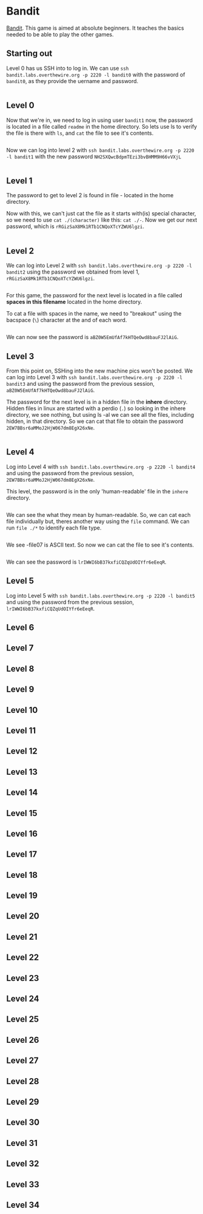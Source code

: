 # Bandit

[Bandit](https://overthewire.org/wargames/bandit/). This game is aimed at absolute beginners. It teaches the basics needed to be able to play the other games.

## Starting out

Level 0 has us SSH into to log in. We can use `ssh bandit.labs.overthewire.org -p 2220 -l bandit0` with the password of `bandit0`, as they provide the uername and password.

<figure><img src="../../.gitbook/assets/image (4) (1) (2).png" alt=""><figcaption></figcaption></figure>

## Level 0

Now that we're in, we need to log in using user `bandit1` now, the password is located in a file called `readme` in the home directory. So lets use ls to verify the file is there with `ls`, and `cat` the file to see it's contents.

<figure><img src="../../.gitbook/assets/image (2) (4).png" alt=""><figcaption></figcaption></figure>

Now we can log into level 2 with `ssh bandit.labs.overthewire.org -p 2220 -l bandit1` with the new password `NH2SXQwcBdpmTEzi3bvBHMM9H66vVXjL`

<figure><img src="../../.gitbook/assets/image (18) (2) (1).png" alt=""><figcaption></figcaption></figure>

## Level 1

The password to get to level 2 is found in file - located in the home directory.

Now with this, we can't just cat the file as it starts with(is) special character, so we need to use `cat ./(character)` like this: `cat ./-`.  Now we get our next password, which is `rRGizSaX8Mk1RTb1CNQoXTcYZWU6lgzi`.

<figure><img src="../../.gitbook/assets/image (18) (3).png" alt=""><figcaption></figcaption></figure>

## Level 2

We can log into Level 2 with `ssh bandit.labs.overthewire.org -p 2220 -l bandit2` using the password we obtained from level 1, `rRGizSaX8Mk1RTb1CNQoXTcYZWU6lgzi`.

<figure><img src="../../.gitbook/assets/image (112) (2) (1).png" alt=""><figcaption></figcaption></figure>

For this game, the password for the next level is located in a file called **spaces in this filename** located in the home directory.

To cat a file with spaces in the name, we need to "breakout" using the bacspace (`\`) character at the and of each word.

<figure><img src="../../.gitbook/assets/image (111) (1).png" alt=""><figcaption></figcaption></figure>

We can now see the password is `aBZ0W5EmUfAf7kHTQeOwd8bauFJ2lAiG`.

## Level 3

From this point on, SSHing into the new machine pics won't be posted. We can log into Level 3 with `ssh bandit.labs.overthewire.org -p 2220 -l bandit3` and using the password from the previous session, `aBZ0W5EmUfAf7kHTQeOwd8bauFJ2lAiG`.

The password for the next level is in a hidden file in the **inhere** directory. Hidden files in linux are started with a perdio (`.`) so looking in the inhere directory, we see nothing, but using ls -al we can see all the files, including hidden, in that directory. So we can cat that file to obtain the password `2EW7BBsr6aMMoJ2HjW067dm8EgX26xNe`.

<figure><img src="../../.gitbook/assets/image (18) (4).png" alt=""><figcaption></figcaption></figure>

## Level 4

Log into Level 4 with `ssh bandit.labs.overthewire.org -p 2220 -l bandit4` and using the password from the previous session, `2EW7BBsr6aMMoJ2HjW067dm8EgX26xNe`.

This level, the password is in the only 'human-readable' file in the `inhere` directory.

<figure><img src="../../.gitbook/assets/image (424) (1).png" alt=""><figcaption></figcaption></figure>

We can see the what they mean by human-readable. So, we can cat each file individually but, theres another way using the `file` command. We can run `file ./*` to identify each file type.&#x20;

<figure><img src="../../.gitbook/assets/image (18) (5) (1).png" alt=""><figcaption></figcaption></figure>

We see -file07 is ASCII text. So now we can cat the file to see it's contents.

<figure><img src="../../.gitbook/assets/image (425) (1).png" alt=""><figcaption></figcaption></figure>

We can see the password is `lrIWWI6bB37kxfiCQZqUdOIYfr6eEeqR`.

## Level 5

Log into Level 5 with `ssh bandit.labs.overthewire.org -p 2220 -l bandit5` and using the password from the previous session, `lrIWWI6bB37kxfiCQZqUdOIYfr6eEeqR`.



## Level 6

## Level 7

## Level 8

## Level 9

## Level 10

## Level 11

## Level 12

## Level 13

## Level 14

## Level 15

## Level 16

## Level 17

## Level 18

## Level 19

## Level 20

## Level 21

## Level 22

## Level 23

## Level 24

## Level 25

## Level 26

## Level 27

## Level 28

## Level 29

## Level 30

## Level 31

## Level 32

## Level 33

## Level 34
